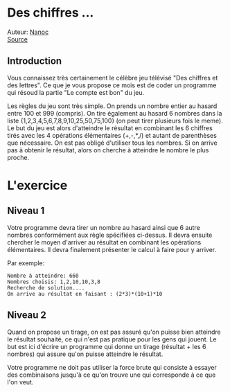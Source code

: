 # Des chiffres ...

Auteur: [Nanoc](https://openclassrooms.com/fr/membres/nanoc-64301)  
[Source](https://openclassrooms.com/forum/sujet/exercices-venez-vous-entrainer-41065?page=21#message-2866746)

## Introduction

Vous connaissez très certainement le célèbre jeu télévisé "Des chiffres et des lettres". Ce que je vous propose ce mois est de coder un programme qui résoud la partie "Le compte est bon" du jeu.

Les règles du jeu sont très simple. On prends un nombre entier au hasard entre 100 et 999 (compris). On tire également au hasard 6 nombres dans la liste {1,2,3,4,5,6,7,8,9,10,25,50,75,100} (on peut tirer plusieurs fois le meme). 
Le but du jeu est alors d'atteindre le résultat en combinant les 6 chiffres tirés avec les 4 opérations élémentaires (+,-,*,/) et autant de parenthèses que nécessaire. On est pas obligé d'utiliser tous les nombres.
Si on arrive pas à obtenir le résultat, alors on cherche à atteindre le nombre le plus proche.


# L'exercice

## Niveau 1

Votre programme devra tirer un nombre au hasard ainsi que 6 autre nombres conformément aux règle spécifiées ci-dessus. Il devra ensuite chercher le moyen d'arriver au résultat en combinant les opérations élémentaires.
Il devra finalement présenter le calcul à faire pour y arriver. 

Par exemple:

```
Nombre à atteindre: 660
Nombres choisis: 1,2,10,10,3,8
Recherche de solution....
On arrive au résultat en faisant : (2*3)*(10+1)*10
```

## Niveau 2

Quand on propose un tirage, on est pas assuré qu'on puisse bien atteindre le résultat souhaité, ce qui n'est pas pratique pour les gens qui jouent. 
Le but est ici d'écrire un programme qui donne un tirage (résultat + les 6 nombres) qui assure qu'on puisse atteindre le résultat.

Votre programme ne doit pas utiliser la force brute qui consiste à essayer des combinaisons jusqu'à ce qu'on trouve une qui corresponde à ce que l'on veut.
